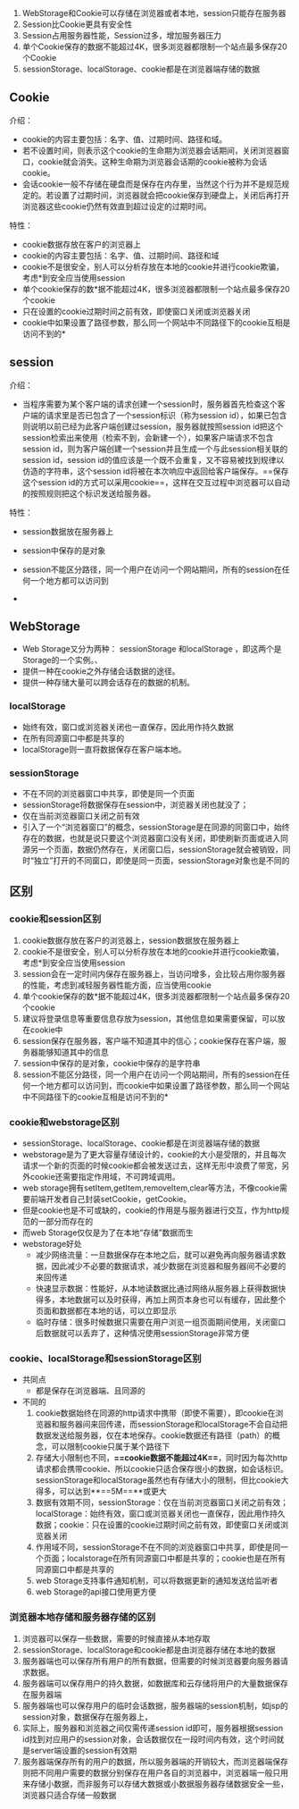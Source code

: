 

1. WebStorage和Cookie可以存储在浏览器或者本地，session只能存在服务器
2. Session比Cookie更具有安全性
3. Session占用服务器性能，Session过多，增加服务器压力
4. 单个Cookie保存的数据不能超过4K，很多浏览器都限制一个站点最多保存20个Cookie
5. sessionStorage、localStorage、cookie都是在浏览器端存储的数据

## Cookie

介绍：

- cookie的内容主要包括：名字、值、过期时间、路径和域。
- 若不设置时间，则表示这个cookie的生命期为浏览器会话期间，关闭浏览器窗口，cookie就会消失。这种生命期为浏览器会话期的cookie被称为会话cookie。
- 会话cookie一般不存储在硬盘而是保存在内存里，当然这个行为并不是规范规定的。若设置了过期时间，浏览器就会把cookie保存到硬盘上，关闭后再打开浏览器这些cookie仍然有效直到超过设定的过期时间。

特性：

- cookie数据存放在客户的浏览器上
- cookie的内容主要包括：名字、值、过期时间、路径和域
- cookie不是很安全，别人可以分析存放在本地的cookie并进行cookie欺骗，考虑*到安全应当使用session 
- 单个cookie保存的数*据不能超过4K，很多浏览器都限制一个站点最多保存20个cookie 
- 只在设置的cookie过期时间之前有效，即使窗口关闭或浏览器关闭 
- cookie中如果设置了路径参数，那么同一个网站中不同路径下的cookie互相是访问不到的*



## session

介绍：

- 当程序需要为某个客户端的请求创建一个session时，服务器首先检查这个客户端的请求里是否已包含了一个session标识（称为session id），如果已包含则说明以前已经为此客户端创建过session，服务器就按照session id把这个session检索出来使用（检索不到，会新建一个），如果客户端请求不包含session id，则为客户端创建一个session并且生成一个与此session相关联的session id，session id的值应该是一个既不会重复，又不容易被找到规律以仿造的字符串，这个session id将被在本次响应中返回给客户端保存。==保存这个session id的方式可以采用cookie==，这样在交互过程中浏览器可以自动的按照规则把这个标识发送给服务器。

特性：

- session数据放在服务器上 
- session中保存的是对象
- session不能区分路径，同一个用户在访问一个网站期间，所有的session在任何一个地方都可以访问到

- 

## WebStorage

- Web Storage又分为两种： sessionStorage 和localStorage ，即这两个是Storage的一个实例。、
- 提供一种在cookie之外存储会话数据的途径。
- 提供一种存储大量可以跨会话存在的数据的机制。

### localStorage

- 始终有效，窗口或浏览器关闭也一直保存，因此用作持久数据
- 在所有同源窗口中都是共享的
- localStorage则一直将数据保存在客户端本地。

### sessionStorage

- 不在不同的浏览器窗口中共享，即使是同一个页面
- sessionStorage将数据保存在session中，浏览器关闭也就没了；
- 仅在当前浏览器窗口关闭之前有效
- 引入了一个“浏览器窗口”的概念，sessionStorage是在同源的同窗口中，始终存在的数据，也就是说只要这个浏览器窗口没有关闭，即使刷新页面或进入同源另一个页面，数据仍然存在，关闭窗口后，sessionStorage就会被销毁，同时“独立”打开的不同窗口，即使是同一页面，sessionStorage对象也是不同的

## 区别

### cookie和session区别

1. cookie数据存放在客户的浏览器上，session数据放在服务器上 
2. cookie不是很安全，别人可以分析存放在本地的cookie并进行cookie欺骗，考虑*到安全应当使用session 
3. session会在一定时间内保存在服务器上，当访问增多，会比较占用你服务器的性能，考虑到减轻服务器性能方面，应当使用cookie 
4. 单个cookie保存的数*据不能超过4K，很多浏览器都限制一个站点最多保存20个cookie 
5. 建议将登录信息等重要信息存放为session，其他信息如果需要保留，可以放在cookie中 
6. session保存在服务器，客户端不知道其中的信心；cookie保存在客户端，服务器能够知道其中的信息 
7. session中保存的是对象，cookie中保存的是字符串 
8. session不能区分路径，同一个用户在访问一个网站期间，所有的session在任何一个地方都可以访问到，而cookie中如果设置了路径参数，那么同一个网站中不同路径下的cookie互相是访问不到的*

### cookie和webstorage区别

- sessionStorage、localStorage、cookie都是在浏览器端存储的数据
- webstorage是为了更大容量存储设计的，cookie的大小是受限的，并且每次请求一个新的页面的时候cookie都会被发送过去，这样无形中浪费了带宽，另外cookie还需要指定作用域，不可跨域调用。
- web storage拥有setItem,getItem,removeItem,clear等方法，不像cookie需要前端开发者自己封装setCookie，getCookie。 
- 但是cookie也是不可或缺的，cookie的作用是与服务器进行交互，作为http规范的一部分而存在的
- 而web Storage仅仅是为了在本地“存储”数据而生
- webstorage好处
  - 减少网络流量：一旦数据保存在本地之后，就可以避免再向服务器请求数据，因此减少不必要的数据请求，减少数据在浏览器和服务器间不必要的来回传递 
  - 快速显示数据：性能好，从本地读数据比通过网络从服务器上获得数据快得多，本地数据可以及时获得，再加上网页本身也可以有缓存，因此整个页面和数据都在本地的话，可以立即显示 
  - 临时存储：很多时候数据只需要在用户浏览一组页面期间使用，关闭窗口后数据就可以丢弃了，这种情况使用sessionStorage非常方便

### cookie、localStorage和sessionStorage区别

- 共同点
  - 都是保存在浏览器端、且同源的 
- 不同的
  1. cookie数据始终在同源的http请求中携带（即使不需要），即cookie在浏览器和服务器间来回传递，而sessionStorage和localStorage不会自动把数据发送给服务器，仅在本地保存。cookie数据还有路径（path）的概念，可以限制cookie只属于某个路径下 
  2. 存储大小限制也不同，**==cookie数据不能超过4K==**，同时因为每次http请求都会携带cookie、所以cookie只适合保存很小的数据，如会话标识。sessionStorage和localStorage虽然也有存储大小的限制，但比cookie大得多，可以达到**==5M==**或更大 
  3. 数据有效期不同，sessionStorage：仅在当前浏览器窗口关闭之前有效；localStorage：始终有效，窗口或浏览器关闭也一直保存，因此用作持久数据；cookie：只在设置的cookie过期时间之前有效，即使窗口关闭或浏览器关闭 
  4. 作用域不同，sessionStorage不在不同的浏览器窗口中共享，即使是同一个页面；localstorage在所有同源窗口中都是共享的；cookie也是在所有同源窗口中都是共享的 
  5. web Storage支持事件通知机制，可以将数据更新的通知发送给监听者 
  6. web Storage的api接口使用更方便

### 浏览器本地存储和服务器存储的区别

1. 浏览器可以保存一些数据，需要的时候直接从本地存取
2. sessionStorage、localStorage和cookie都是由浏览器存储在本地的数据 
3. 服务器端也可以保存所有用户的所有数据，但需要的时候浏览器要向服务器请求数据。
4. 服务器端可以保存用户的持久数据，如数据库和云存储将用户的大量数据保存在服务器端 
5. 服务器端也可以保存用户的临时会话数据，服务器端的session机制，如jsp的session对象，数据保存在服务器上，
6. 实际上，服务器和浏览器之间仅需传递session id即可，服务器根据session id找到对应用户的session对象，会话数据仅在一段时间内有效，这个时间就是server端设置的session有效期
7. 服务器端保存所有的用户的数据，所以服务器端的开销较大，而浏览器端保存则把不同用户需要的数据分别保存在用户各自的浏览器中，浏览器端一般只用来存储小数据，而非服务可以存储大数据或小数据服务器存储数据安全一些，浏览器只适合存储一般数据

